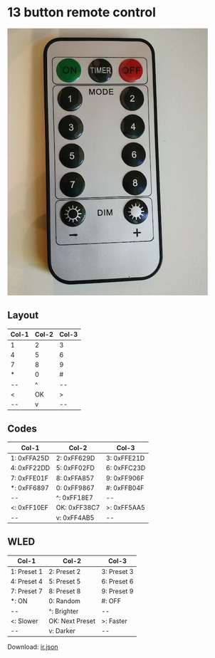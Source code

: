 # 13 button remote control

![](../13b-1.jpg)

## Layout

Col-1 | Col-2 | Col-3
--- | --- | ---
1 | 2 | 3
4 | 5 | 6
7 | 8 | 9
\* | 0 | #
\--  | ^  | \-- 
\<   | OK | \>
\--  | v  | \-- 

## Codes

Col-1 | Col-2 | Col-3
--- | --- | ---
1: 0xFFA25D | 2: 0xFF629D | 3: 0xFFE21D
4: 0xFF22DD | 5: 0xFF02FD | 6: 0xFFC23D
7: 0xFFE01F | 8: 0xFFA857 | 9: 0xFF906F
\*: 0xFF6897 | 0: 0xFF9867 | #: 0xFFB04F
\--  | ^: 0xFF18E7  | \-- 
\<: 0xFF10EF   | OK: 0xFF38C7 | \>: 0xFF5AA5
\--  | v: 0xFF4AB5  | \-- 

## WLED 

Col-1 | Col-2 | Col-3
--- | --- | ---
1: Preset 1 | 2: Preset 2 | 3: Preset 3
4: Preset 4 | 5: Preset 5 | 6: Preset 6
7: Preset 7 | 8: Preset 8 | 9: Preset 9
\*: ON | 0: Random | #: OFF
\--  | ^: Brighter  | \-- 
\<: Slower   | OK: Next Preset | \>: Faster
\--  | v: Darker  | \-- 

Download: [ir.json](ir.json)
